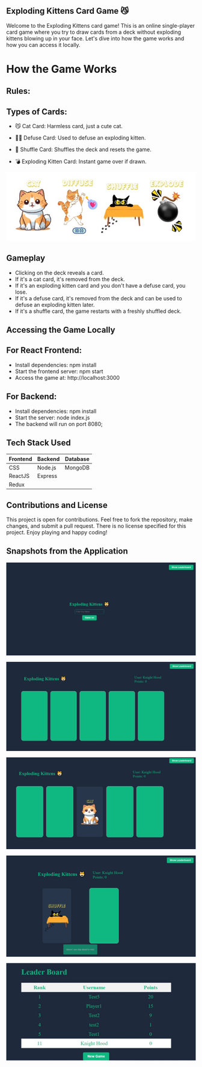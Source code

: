 ## Exploding Kittens Card Game 😼

Welcome to the Exploding Kittens card game! This is an online single-player card game where you try to draw cards from a deck without exploding kittens blowing up in your face. Let's dive into how the game works and how you can access it locally.

# How the Game Works
## Rules:
## Types of Cards:

- 😼 Cat Card: Harmless card, just a cute cat.

- 🙅‍♂️ Defuse Card: Used to defuse an exploding kitten.

- 🔀 Shuffle Card: Shuffles the deck and resets the game.

- 💣 Exploding Kitten Card: Instant game over if drawn.

![cat1](https://github.com/Imesunny/Exploding_Kittens/blob/main/Screenshots/cats.jpeg?raw=true)
 
 ## Gameplay
- Clicking on the deck reveals a card.
- If it's a cat card, it's removed from the deck.
- If it's an exploding kitten card and you don't have a defuse card, you lose.
- If it's a defuse card, it's removed from the deck and can be used to defuse an exploding kitten later.
- If it's a shuffle card, the game restarts with a freshly shuffled deck.

## Accessing the Game Locally

## For React Frontend:
- Install dependencies: npm install
- Start the frontend server: npm start
- Access the game at: http://localhost:3000

## For Backend:
- Install dependencies: npm install
- Start the server: node index.js
- The backend will run on port 8080;

## Tech Stack Used
| Frontend        | Backend        | Database |
|-----------------|----------------|----------|
| CSS             | Node.js        | MongoDB  |
| ReactJS         | Express        |          |
| Redux           |                |          |

## Contributions and License
This project is open for contributions. Feel free to fork the repository, make changes, and submit a pull request. There is no license specified for this project. Enjoy playing and happy coding!

## Snapshots from the Application

![Front](https://github.com/Imesunny/Exploding_Kittens/blob/main/Screenshots/Front.jpeg?raw=true)

![GameUI](https://github.com/Imesunny/Exploding_Kittens/blob/main/Screenshots/GameUI.jpeg?raw=true)

![GameUI2](https://github.com/Imesunny/Exploding_Kittens/blob/main/Screenshots/GameUI2.jpeg?raw=true)

![GameUI3](https://github.com/Imesunny/Exploding_Kittens/blob/main/Screenshots/GameUI3.jpeg?raw=true)

![LeaderBoard](https://github.com/Imesunny/Exploding_Kittens/blob/main/Screenshots/LeaderBoard.jpeg?raw=true)




 
 